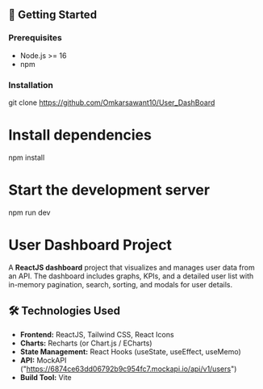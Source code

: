## 🚀 Getting Started

### Prerequisites

- Node.js >= 16
- npm 

### Installation

git clone https://github.com/Omkarsawant10/User_DashBoard

# Install dependencies
npm install

# Start the development server
npm run dev

# User Dashboard Project

A **ReactJS dashboard** project that visualizes and manages user data from an API. The dashboard includes graphs, KPIs, and a detailed user list with in-memory pagination, search, sorting, and modals for user details.

## 🛠 Technologies Used

- **Frontend:** ReactJS, Tailwind CSS, React Icons  
- **Charts:** Recharts (or Chart.js / ECharts)  
- **State Management:** React Hooks (useState, useEffect, useMemo)  
- **API:** MockAPI ("https://6874ce63dd06792b9c954fc7.mockapi.io/api/v1/users")  
- **Build Tool:**  Vite 